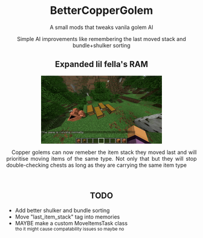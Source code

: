 <h1 align="center">BetterCopperGolem<br></h1>
<p align="center">A small mods that tweaks vanila golem AI</p>
<p align="center">Simple AI improvements like remembering the last moved stack and bundle+shulker sorting</p>
<h2 align="center">Expanded lil fella's RAM</h2>
<p align="center"><img title="this gif took a megabyte of project space" src="https://github.com/GHOSTSHAURMA/BetterCopperGolem/blob/main/media/output.gif" align="center"/></p>
<p align="justify">&emsp;Copper golems can now remeber the item stack they moved last and will prioritise moving items of the same type. Not only that but they will stop double-checking chests as long as they are carrying the same item type</p>
<br>
<h2 align="center">TODO</h2>
<ul>
  <li>Add better shulker and bundle sorting</li>
  <li>Move "last_item_stack" tag into memories</li>
  <li>MAYBE make a custom MoveItemsTask class<br>
  <sup>tho it might cause compatability issues so maybe no</sup>
  </li>
</ul>
